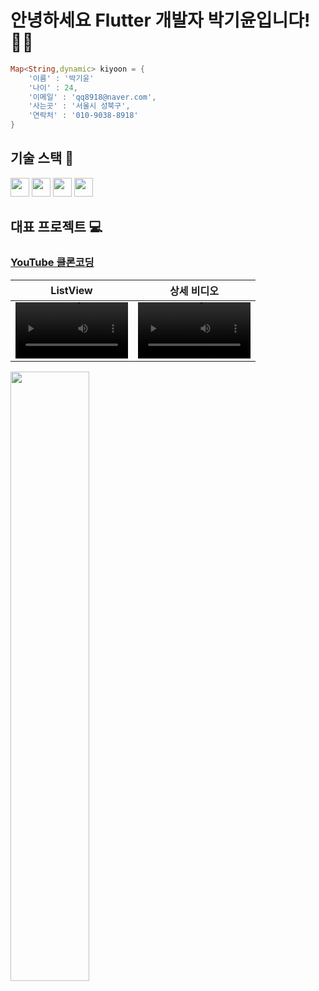 # 안녕하세요 Flutter 개발자 박기윤입니다! 🙌🏼

```dart
Map<String,dynamic> kiyoon = {
    '이름' : '박기윤'
    '나이' : 24,
    '이메일' : 'qq8918@naver.com',
    '사는곳' : '서울시 성북구',
    '연락처' : '010-9038-8918'
}
```

## 기술 스택 📕
<span>
<img style src="https://img.shields.io/badge/Flutter-02569B?style=flat-square&logo=flutter&logoColor=white" height = 30 /> 
<img src="https://img.shields.io/badge/Dart-0175C2?style=flat-square&logo=dart&logoColor=white" height = '30'/>
<img src="https://img.shields.io/badge/Firebase-FFCA28?style=flat-square&logo=firebase&logoColor=black" height = '30'/>
<img src="https://img.shields.io/badge/javascript-F7DF1E?style=flat-square&logo=javascript&logoColor=black" height = '30'/>
</span>


## 대표 프로젝트 💻

### <a href="https://github.com/kiyounpark/clone_youtube">YouTube 클론코딩</a>

ListView | 상세 비디오
:-: | :-:
<video  src='https://user-images.githubusercontent.com/80557852/197308711-dce9c508-ce76-4d63-8048-8fc1c499c15c.mov' width=180/> | <video  src='https://user-images.githubusercontent.com/80557852/197315201-e70d1e69-840d-419f-a745-5a3f7da34346.mp4' width=180/> 






<img src="https://user-images.githubusercontent.com/80557852/197366852-553f88fd-04c5-4bdf-b51e-1d6bad547dfa.gif" width="50%" />
